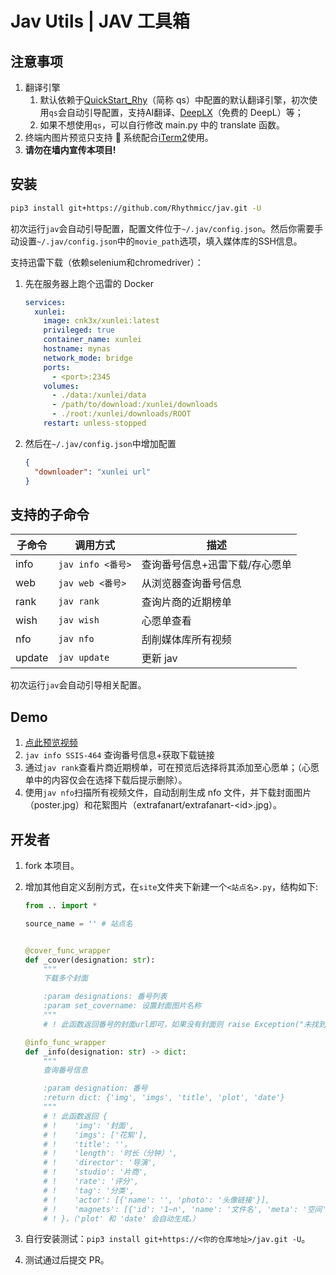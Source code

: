# Jav Utils | JAV 工具箱

## 注意事项

1. 翻译引擎
   1. 默认依赖于[QuickStart_Rhy](https://github.com/Rhythmicc/qs)（简称 qs）中配置的默认翻译引擎，初次使用`qs`会自动引导配置，支持AI翻译、[DeepLX](https://github.com/OwO-Network/DeepLX)（免费的 DeepL）等；
   2. 如果不想使用`qs`，可以自行修改 main.py 中的 translate 函数。
2. 终端内图片预览只支持  系统配合[iTerm2](https://iterm2.com/)使用。
3. **请勿在墙内宣传本项目!**

## 安装

```sh
pip3 install git+https://github.com/Rhythmicc/jav.git -U
```

初次运行`jav`会自动引导配置，配置文件位于`~/.jav/config.json`。然后你需要手动设置`~/.jav/config.json`中的`movie_path`选项，填入媒体库的SSH信息。

支持迅雷下载（依赖selenium和chromedriver）：

1. 先在服务器上跑个迅雷的 Docker
   ```yaml
   services:
     xunlei:
       image: cnk3x/xunlei:latest
       privileged: true
       container_name: xunlei
       hostname: mynas
       network_mode: bridge
       ports:
         - <port>:2345
       volumes:
         - ./data:/xunlei/data
         - /path/to/download:/xunlei/downloads
         - ./root:/xunlei/downloads/ROOT
       restart: unless-stopped
   ```
2. 然后在`~/.jav/config.json`中增加配置
   ```json
   {
     "downloader": "xunlei url"
   }
   ```

## 支持的子命令

| 子命令 | 调用方式          | 描述                           |
| ------ | ----------------- | ------------------------------ |
| info   | `jav info <番号>` | 查询番号信息+迅雷下载/存心愿单 |
| web    | `jav web <番号>`  | 从浏览器查询番号信息           |
| rank   | `jav rank`        | 查询片商的近期榜单             |
| wish   | `jav wish`        | 心愿单查看                     |
| nfo    | `jav nfo`         | 刮削媒体库所有视频             |
| update | `jav update`      | 更新 jav                       |

初次运行`jav`会自动引导相关配置。

## Demo

1. [点此预览视频](https://cos.rhythmlian.cn/ImgBed/dfec21722022947a677ead76b6979d40.mp4)
2. `jav info SSIS-464` 查询番号信息+获取下载链接
3. 通过`jav rank`查看片商近期榜单，可在预览后选择将其添加至心愿单；（心愿单中的内容仅会在选择下载后提示删除）。
4. 使用`jav nfo`扫描所有视频文件，自动刮削生成 nfo 文件，并下载封面图片（poster.jpg）和花絮图片（extrafanart/extrafanart-\<id>.jpg）。

## 开发者

1. fork 本项目。

2. 增加其他自定义刮削方式，在`site`文件夹下新建一个`<站点名>.py`，结构如下:

   ```python
   from .. import *
   
   source_name = '' # 站点名


   @cover_func_wrapper
   def _cover(designation: str):
       """
       下载多个封面

       :param designations: 番号列表
       :param set_covername: 设置封面图片名称
       """
       # ! 此函数返回番号的封面url即可，如果没有封面则 raise Exception("未找到封面")

   @info_func_wrapper
   def _info(designation: str) -> dict:
       """
       查询番号信息

       :param designation: 番号
       :return dict: {'img', 'imgs', 'title', 'plot', 'date'}
       """
       # ! 此函数返回 {
       # !    'img': '封面',
       # !    'imgs': ['花絮'],
       # !    'title': ''，
       # !    'length': '时长（分钟）',
       # !    'director': '导演',
       # !    'studio': '片商',
       # !    'rate': '评分',
       # !    'tag': '分类',
       # !    'actor': [{'name': '', 'photo': '头像链接'}],
       # !    'magnets': [{'id': '1~n', 'name': '文件名', 'meta': '空间', 'date': '发布日期', 'url': '磁力链'}]
       # ! }，（'plot' 和 'date' 会自动生成。）
   ```

3. 自行安装测试：`pip3 install git+https://<你的仓库地址>/jav.git -U`。
4. 测试通过后提交 PR。

